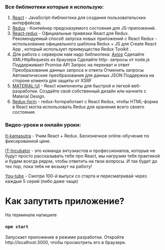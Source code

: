 ### Все библиотеки которые я использую:

1) [React](https://ru.reactjs.org/) - JavaScript-библиотека для создания пользовательских интерфейсов. 
2) [Redux](https://redux.js.org/) - Контейнер предсказуемого состояния для JS-приложений.
3) [React-redux](https://www.npmjs.com/package/react-redux) - Официальные привязки React для Redux. Рекомендуемый способ запуска новых приложений с React Redux - использование официального шаблона Redux + JS для Create React App , который использует преимущества Redux Toolkit .
4) Для работа с сервером нам  надо библиотека: [Axios](https://www.npmjs.com/package/axios#features)
Сделайте XMLHttpRequests из браузера
Сделайте http- запросы от node.js
Поддерживает Promise API
Запрос на перехват и ответ
Преобразование данных запроса и ответа
Отменить запросы
Автоматические преобразования для данных JSON
Поддержка на стороне клиента для защиты от XSRF
5) [MATERIAL-UI](https://material-ui.com/ru/) - React компоненты для быстрой и легкой веб-разработки. Создайте свой собственный дизайн или начните с Material Design.
6) [Redux-form](https://www.npmjs.com/package/redux-form) - redux-formработает с React Redux, чтобы HTML-форма в React могла использовать Redux для хранения всего своего состояния.

### Видео-уроки и онлайн уроки: 
[It-kamasutra](https://it-kamasutra.com/) - Учим React + Redux. Бесконечное online-обучение по фиксированной цене. 

[IT-Incubator](https://it-incubator.by/) - это команда энтузиастов и профессионалов, которые не будут просто рассказывать тебе про React, мы нагрузим тебя практикой и будем всегда рядом, чтобы ответить на твои вопросы. И так будет до тех пор, пока тебя не возьмут на работу!

[You-tube](https://www.youtube.com/watch?v=gb7gMluAeao&list=PLcvhF2Wqh7DNVy1OCUpG3i5lyxyBWhGZ8) -  Смотри 100-й выпуск со старта и пересматривай через каждые 5 серий (либо даже чаще)

# Как запутить приложение?

На терминале напишите 
### `npm start` 

Запускает приложение в режиме разработки. 
Откройте http://localhost:3000, чтобы просмотреть его в браузере.